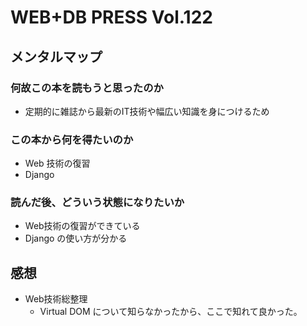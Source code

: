 # WEB+DB PRESS Vol.122

## メンタルマップ

### 何故この本を読もうと思ったのか

- 定期的に雑誌から最新のIT技術や幅広い知識を身につけるため

### この本から何を得たいのか

- Web 技術の復習
- Django

### 読んだ後、どういう状態になりたいか

- Web技術の復習ができている
- Django の使い方が分かる

## 感想

- Web技術総整理
  - Virtual DOM について知らなかったから、ここで知れて良かった。
